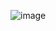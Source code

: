 ![image](https://user-images.githubusercontent.com/117835432/214660968-9e6394d4-34fd-4ea7-8413-5a03f785c959.png)
